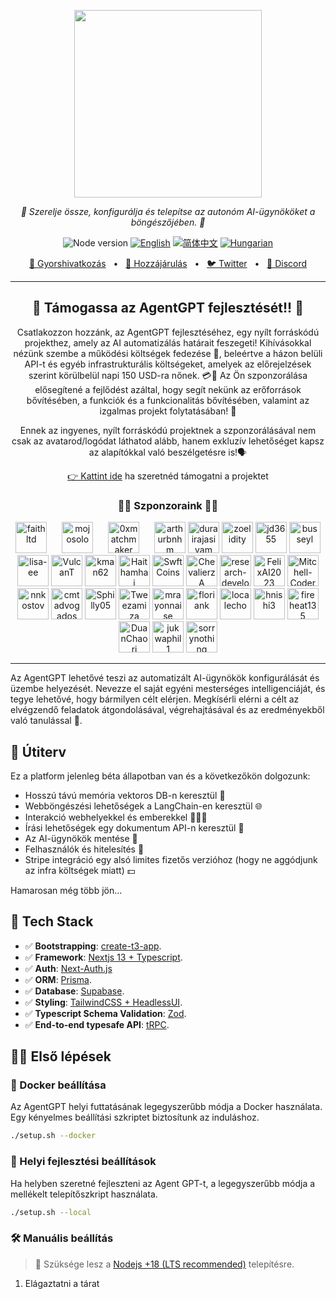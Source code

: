 
<p align="center">
  <img src="https://raw.githubusercontent.com/reworkd/AgentGPT/main/public/banner.png?token=GHSAT0AAAAAAB7JND3U3VGGF3UYYHGYO4RAZBSDJAQ" height="300"/>
</p>
<p align="center">
  <em>🤖 Szerelje össze, konfigurálja és telepítse az autonóm AI-ügynököket a böngészőjében. 🤖 </em>
</p>
<p align="center">
    <img alt="Node version" src="https://img.shields.io/static/v1?label=node&message=%20%3E=16.0.0&logo=node.js&color=2334D058" />
      <a href="https://github.com/reworkd/AgentGPT/blob/master/README.md"><img src="https://img.shields.io/badge/lang-English-blue.svg" alt="English"></a>
  <a href="https://github.com/reworkd/AgentGPT/blob/master/docs/README.zh-HANS.md"><img src="https://img.shields.io/badge/lang-简体中文-red.svg" alt="简体中文"></a>
  <a href="https://github.com/reworkd/AgentGPT/blob/master/docs/README.hu-Cs4K1Sr4C.md"><img src="https://img.shields.io/badge/lang-Hungarian-red.svg" alt="Hungarian"></a>
</p>

<p align="center">
<a href="https://agentgpt.reworkd.ai">🔗 Gyorshivatkozás</a>
<span>&nbsp;&nbsp;•&nbsp;&nbsp;</span>
<a href="#-getting-started">🤝 Hozzájárulás</a>
<span>&nbsp;&nbsp;•&nbsp;&nbsp;</span>
<a href="https://twitter.com/asimdotshrestha/status/1644883727707959296">🐦 Twitter</a>
<span>&nbsp;&nbsp;•&nbsp;&nbsp;</span>
<a href="https://discord.gg/gcmNyAAFfV">📢 Discord</a>
</p>

---

<h2 align="center">
💝 Támogassa az AgentGPT fejlesztését!! 💝
</h2>

<p align="center">
Csatlakozzon hozzánk, az AgentGPT fejlesztéséhez, egy nyílt forráskódú projekthez, amely az AI automatizálás határait feszegeti! Kihívásokkal nézünk szembe a működési költségek fedezése 💸, beleértve a házon belüli API-t és egyéb infrastrukturális költségeket, amelyek az előrejelzések szerint körülbelül napi 150 USD-ra nőnek. 💳🤕 Az Ön szponzorálása elősegítené a fejlődést azáltal, hogy segít nekünk az erőforrások bővítésében, a funkciók és a funkcionalitás bővítésében, valamint az izgalmas projekt folytatásában! 🚀
</p>

<p align="center">
Ennek az ingyenes, nyílt forráskódú projektnek a szponzorálásával nem csak az avatarod/logódat láthatod alább, hanem exkluzív lehetőséget kapsz az alapítókkal való beszélgetésre is!🗣️
</p>

<p align="center">
<a href="https://github.com/sponsors/reworkd-admin">👉 Kattint ide</a> ha szeretnéd támogatni a projektet
</p>

<h3 align="center">
🙌🏻 Szponzoraink 🙌🏻
</h3>

<div align="center" dir="auto">
  <a href="https://github.com/Faitltd" style="display: inline-block; margin-right: 20px;">
    <img src="https://github.com/Faitltd.png" width="50px" alt="faithltd" style="max-width:100%;">
  </a>
  <a href="https://github.com/mojosolo" style="display: inline-block; margin-right: 20px;">
    <img src="https://github.com/mojosolo.png" width="50px" alt="mojosolo" style="max-width:100%;">
  </a>
  <a href="https://github.com/0xmatchmaker" style="display: inline-block; margin-right: 20px;">
    <img src="https://github.com/0xmatchmaker.png" width="50px" alt="0xmatchmaker" style="max-width:100%;">
  </a>
  <a href="https://github.com/arthurbnhm" style="display: inline-block;">
    <img src="https://github.com/arthurbnhm.png" width="50px" alt="arthurbnhm" style="max-width:100%;">
  </a>
  <a href="https://github.com/durairajasivam" style="display: inline-block;">
    <img src="https://github.com/durairajasivam.png" width="50px" alt="durairajasivam" style="max-width:100%;">
  </a>
  <a href="https://github.com/zoelidity" style="display: inline-block;">
    <img src="https://github.com/zoelidity.png" width="50px" alt="zoelidity" style="max-width:100%;">
  </a>
  <a href="https://github.com/jd3655" style="display: inline-block;">
    <img src="https://github.com/jd3655.png" width="50px" alt="jd3655" style="max-width:100%;">
  </a>
  <a href="https://github.com/busseyl" style="display: inline-block;">
    <img src="https://github.com/busseyl.png" width="50px" alt="busseyl" style="max-width:100%;">
  </a>
  <a href="https://github.com/lisa-ee" style="display: inline-block;">
    <img src="https://github.com/lisa-ee.png" width="50px" alt="lisa-ee" style="max-width:100%;">
  </a>
  <a href="https://github.com/VulcanT" style="display: inline-block;">
    <img src="https://github.com/VulcanT.png" width="50px" alt="VulcanT" style="max-width:100%;">
  </a>
  <a href="https://github.com/kman62" style="display: inline-block;">
    <img src="https://github.com/kman62.png" width="50px" alt="kman62" style="max-width:100%;">
  </a>
  <a href="https://github.com/Haithamhaj" style="display: inline-block;">
    <img src="https://github.com/Haithamhaj.png" width="50px" alt="Haithamhaj" style="max-width:100%;">
  </a>
  <a href="https://github.com/SwftCoins" style="display: inline-block;">
    <img src="https://github.com/SwftCoins.png" width="50px" alt="SwftCoins" style="max-width:100%;">
  </a>
  <a href="https://github.com/ChevalierzA" style="display: inline-block;">
    <img src="https://github.com/ChevalierzA.png" width="50px" alt="ChevalierzA" style="max-width:100%;">
  </a>
  <a href="https://github.com/research-developer" style="display: inline-block;">
    <img src="https://github.com/research-developer.png" width="50px" alt="research-developer" style="max-width:100%;">
  </a>
  <a href="https://github.com/FelixAI2023" style="display: inline-block;">
    <img src="https://github.com/FelixAI2023.png" width="50px" alt="FelixAI2023" style="max-width:100%;">
  </a>
  <a href="https://github.com/Mitchell-Coder-New" style="display: inline-block;">
    <img src="https://github.com/Mitchell-Coder-New.png" width="50px" alt="Mitchell-Coder-New" style="max-width:100%;">
  </a>
  <a href="https://github.com/nnkostov" style="display: inline-block;">
    <img src="https://github.com/nnkostov.png" width="50px" alt="nnkostov" style="max-width:100%;">
  </a>
  <a href="https://github.com/cmtadvogados" style="display: inline-block;">
    <img src="https://github.com/cmtadvogados.png" width="50px" alt="cmtadvogados" style="max-width:100%;">
  </a>
  <a href="https://github.com/Sphilly05" style="display: inline-block;">
    <img src="https://github.com/Sphilly05.png" width="50px" alt="Sphilly05" style="max-width:100%;">
  </a>
  <a href="https://github.com/Tweezamiza" style="display: inline-block;">
    <img src="https://github.com/Tweezamiza.png" width="50px" alt="Tweezamiza" style="max-width:100%;">
  </a>
  <a href="https://github.com/mrayonnaise" style="display: inline-block;">
    <img src="https://github.com/mrayonnaise.png" width="50px" alt="mrayonnaise" style="max-width:100%;">
  </a>
  <a href="https://github.com/floriank" style="display: inline-block;">
    <img src="https://github.com/floriank.png" width="50px" alt="floriank" style="max-width:100%;">
  </a>
  <a href="https://github.com/localecho" style="display: inline-block;">
    <img src="https://github.com/localecho.png" width="50px" alt="localecho" style="max-width:100%;">
  </a>
  <a href="https://github.com/hnishi3" style="display: inline-block;">
    <img src="https://github.com/hnishi3.png" width="50px" alt="hnishi3" style="max-width:100%;">
  </a>
  <a href="https://github.com/fireheat135" style="display: inline-block;">
    <img src="https://github.com/fireheat135.png" width="50px" alt="fireheat135" style="max-width:100%;">
  </a>
  <a href="https://github.com/DuanChaori" style="display: inline-block;">
    <img src="https://github.com/DuanChaori.png" width="50px" alt="DuanChaori" style="max-width:100%;">
  </a>
  <a href="https://github.com/jukwaphil1" style="display: inline-block;">
    <img src="https://github.com/jukwaphil1.png" width="50px" alt="jukwaphil1" style="max-width:100%;">
  </a>
   <a href="https://github.com/sorrynothing" style="display: inline-block;">
    <img src="https://github.com/sorrynothing.png" width="50px" alt="sorrynothing" style="max-width:100%;">
  </a>

</div>

---

Az AgentGPT lehetővé teszi az automatizált AI-ügynökök konfigurálását és üzembe helyezését.
Nevezze el saját egyéni mesterséges intelligenciáját, és tegye lehetővé, hogy bármilyen célt elérjen.
Megkísérli elérni a célt az elvégzendő feladatok átgondolásával, végrehajtásával és az eredményekből való tanulással 🚀.

## 🎉 Útiterv

Ez a platform jelenleg béta állapotban van és a következőkön dolgozunk:

- Hosszú távú memória vektoros DB-n keresztül 🧠
- Webböngészési lehetőségek a LangChain-en keresztül 🌐
- Interakció webhelyekkel és emberekkel 👨‍👩‍👦
- Írási lehetőségek egy dokumentum API-n keresztül 📄
- Az AI-ügynökök mentése 💾
- Felhasználók és hitelesítés 🔐
- Stripe integráció egy alsó limites fizetős verzióhoz (hogy ne aggódjunk az infra költségek miatt) 💵

Hamarosan még több jön...

## 🚀 Tech Stack

- ✅ **Bootstrapping**: [create-t3-app](https://create.t3.gg).
- ✅ **Framework**: [Nextjs 13 + Typescript](https://nextjs.org/).
- ✅ **Auth**: [Next-Auth.js](https://next-auth.js.org)
- ✅ **ORM**: [Prisma](https://prisma.io).
- ✅ **Database**: [Supabase](https://supabase.com/).
- ✅ **Styling**: [TailwindCSS + HeadlessUI](https://tailwindcss.com).
- ✅ **Typescript Schema Validation**: [Zod](https://github.com/colinhacks/zod).
- ✅ **End-to-end typesafe API**: [tRPC](https://trpc.io/).

## 👨‍🚀 Első lépések

### 🐳 Docker beállítása

Az AgentGPT helyi futtatásának legegyszerűbb módja a Docker használata.
Egy kényelmes beállítási szkriptet biztosítunk az induláshoz.

```bash
./setup.sh --docker
```

### 👷 Helyi fejlesztési beállítások

Ha helyben szeretné fejleszteni az Agent GPT-t, a legegyszerűbb módja a mellékelt telepítőszkript használata.

```bash
./setup.sh --local
```

### 🛠️ Manuális beállítás

> 🚧 Szüksége lesz a [Nodejs +18 (LTS recommended)](https://nodejs.org/en/) telepítésre.

1. Elágaztatni a tárat
